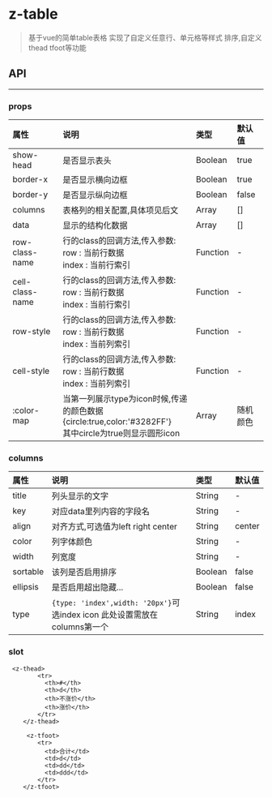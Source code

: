 # z-table
> 基于vue的简单table表格 实现了自定义任意行、单元格等样式 排序,自定义thead tfoot等功能

## API
---
### props
属性|说明|类型|默认值
|:--|:--|:--|:--|
show-head|是否显示表头|Boolean|true
border-x|是否显示横向边框|Boolean|true
border-y|是否显示纵向边框|Boolean|false
columns|表格列的相关配置,具体项见后文|Array|[]
data|显示的结构化数据|Array|[]
row-class-name|行的class的回调方法,传入参数:<br>  row : 当前行数据 <br>index : 当前行索引 |Function|-
cell-class-name|行的class的回调方法,传入参数:<br>  row : 当前行数据 <br>index : 当前行索引 |Function|-
row-style|行的class的回调方法,传入参数:<br>  row : 当前行数据 <br>index : 当前列索引 |Function|-
cell-style|行的class的回调方法,传入参数:<br>  row : 当前行数据 <br>index : 当前列索引 |Function|-
:color-map|当第一列展示type为icon时候,传递的颜色数据<br> {circle:true,color:'#3282FF'}<br>其中circle为true则显示圆形icon|Array|随机颜色

### columns
属性|说明|类型|默认值
|:-|:-|:-|:-|
title|列头显示的文字|String|-
key|对应data里列内容的字段名|String|-
align|对齐方式,可选值为left right center |String|center
color|列字体颜色|String|-
width|列宽度|String|-
sortable|该列是否启用排序|Boolean|false
ellipsis|是否启用超出隐藏...|Boolean|false
type|`{type: 'index',width: '20px'}`可选index icon 此处设置需放在columns第一个|String|index

### slot
```
 <z-thead>
        <tr>
          <th>#</th>
          <th>d</th>
          <th>不涨价</th>
          <th>涨价</th>
        </tr>
    </z-thead>

     <z-tfoot>
        <tr>
          <td>合计</td>
          <td>d</td>
          <td>dd</td>
          <td>ddd</td>
        </tr>
    </z-tfoot>
```



